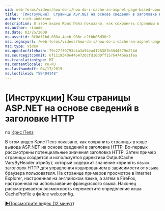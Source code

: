 ```yaml
---
uid: web-forms/videos/how-do-i/how-do-i-cache-an-aspnet-page-based-upon-information-in-the-http-header
title: '[Инструкции]  Страницы ASP.NET на основе сведений в заголовке HTTP кэша | Документация Майкрософт'
author: rick-anderson
description: В этом видео Крис Пелз показано, как сохранить страницы в кэше вывода ASP.NET на основе сведений в заголовке HTTP. Во-первых, потенциальные верхни HTTP...
ms.author: riande
ms.date: 02/26/2009
ms.assetid: 0f8df1bd-080a-4eeb-980c-c2fbb05d30c2
msc.legacyurl: /web-forms/videos/how-do-i/how-do-i-cache-an-aspnet-page-based-upon-information-in-the-http-header
msc.type: video
ms.openlocfilehash: 79c27f39793a4a3a94ea412838fb3844579e874d
ms.sourcegitcommit: 0f1119340e4464720cfd16d0ff15764746ea1fea
ms.translationtype: MT
ms.contentlocale: ru-RU
ms.lasthandoff: 04/17/2019
ms.locfileid: "59404148"
---
```

# <a name="how-do-i--cache-an-aspnet-page-based-upon-information-in-the-http-header"></a>[Инструкции]  Кэш страницы ASP.NET на основе сведений в заголовке HTTP

по [Крис Пелз](https://twitter.com/chrispels)

В этом видео Крис Пелз показано, как сохранить страницы в кэше вывода ASP.NET на основе сведений в заголовке HTTP. Во-первых рассмотрены потенциальные значения заголовка HTTP. Затем пример страницы создается и используется директива OutputCache VaryByHeader атрибут, который содержит значение «принять язык», заголовок HTTP для управления кэшированием в зависимости от языка браузера пользователя. На странице примеров просмотре в Internet Explorer, настроенная на английском языке, а затем в FireFox, настроенная на использование французского языка. Наконец рассматривается возможность переместите определение кэша CacheProfile в файле web.config.

[&#9654;Просмотрите видео (12 минут)](https://channel9.msdn.com/Blogs/ASP-NET-Site-Videos/how-do-i-cache-an-aspnet-page-based-upon-information-in-the-http-header)
